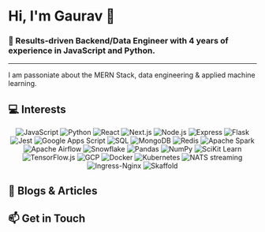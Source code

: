 # Hi, I'm Gaurav 👋

### 🚀 Results-driven Backend/Data Engineer with 4 years of experience in JavaScript and Python.

---

I am passoniate about the MERN Stack, data engineering & applied machine learning.

## 💻 Interests

<p align="center">
  <img src="https://img.shields.io/badge/-JavaScript-F7DF1E?logo=javascript&logoColor=black&style=for-the-badge" alt="JavaScript">
  <img src="https://img.shields.io/badge/-Python-3776AB?logo=python&logoColor=white&style=for-the-badge" alt="Python">
  <img src="https://img.shields.io/badge/-React-61DAFB?logo=react&logoColor=white&style=for-the-badge" alt="React">
  <img src="https://img.shields.io/badge/-Next.js-000000?logo=next.js&logoColor=white&style=for-the-badge" alt="Next.js">
  <img src="https://img.shields.io/badge/-Node.js-339933?logo=node.js&logoColor=white&style=for-the-badge" alt="Node.js">
  <img src="https://img.shields.io/badge/-Express-000000?logo=express&logoColor=white&style=for-the-badge" alt="Express">
  <img src="https://img.shields.io/badge/-Flask-000000?logo=flask&logoColor=white&style=for-the-badge" alt="Flask">
  <img src="https://img.shields.io/badge/-Jest-C21325?logo=jest&logoColor=white&style=for-the-badge" alt="Jest">
  <img src="https://img.shields.io/badge/-Google%20Apps%20Script-4285F4?logo=google-apps-script&logoColor=white&style=for-the-badge" alt="Google Apps Script">
  <img src="https://img.shields.io/badge/-SQL-4479A1?logo=postgresql&logoColor=white&style=for-the-badge" alt="SQL">
  <img src="https://img.shields.io/badge/-MongoDB-47A248?logo=mongodb&logoColor=white&style=for-the-badge" alt="MongoDB">
  <img src="https://img.shields.io/badge/-Redis-DC382D?logo=redis&logoColor=white&style=for-the-badge" alt="Redis">
  <img src="https://img.shields.io/badge/-Apache%20Spark-E25A1C?logo=apache-spark&logoColor=white&style=for-the-badge" alt="Apache Spark">
  <img src="https://img.shields.io/badge/-Apache%20Airflow-017CEE?logo=apache-airflow&logoColor=white&style=for-the-badge" alt="Apache Airflow">
  <img src="https://img.shields.io/badge/-Snowflake-29B5E8?logo=snowflake&logoColor=white&style=for-the-badge" alt="Snowflake">
  <img src="https://img.shields.io/badge/-Pandas-150458?logo=pandas&logoColor=white&style=for-the-badge" alt="Pandas">
  <img src="https://img.shields.io/badge/-NumPy-013243?logo=numpy&logoColor=white&style=for-the-badge" alt="NumPy">
  <img src="https://img.shields.io/badge/-SciKit%20Learn-F7931E?logo=scikit-learn&logoColor=white&style=for-the-badge" alt="SciKit Learn">
  <img src="https://img.shields.io/badge/-TensorFlow.js-FF6F00?logo=tensorflow&logoColor=white&style=for-the-badge" alt="TensorFlow.js">
  <img src="https://img.shields.io/badge/-GCP-4285F4?logo=google-cloud&logoColor=white&style=for-the-badge" alt="GCP">
  <img src="https://img.shields.io/badge/-Docker-2496ED?logo=docker&logoColor=white&style=for-the-badge" alt="Docker">
  <img src="https://img.shields.io/badge/-Kubernetes-326CE5?logo=kubernetes&logoColor=white&style=for-the-badge" alt="Kubernetes">
  <img src="https://img.shields.io/badge/-NATS-199bfc?logo=nats&logoColor=white&style=for-the-badge" alt="NATS streaming">
  <img src="https://img.shields.io/badge/-Ingress--Nginx-009639?logo=nginx&logoColor=white&style=for-the-badge" alt="Ingress-Nginx">
  <img src="https://img.shields.io/badge/-Skaffold-292E37?logo=skaffold&logoColor=white&style=for-the-badge" alt="Skaffold">
</p>

## 📝 Blogs & Articles

## 📫 Get in Touch
